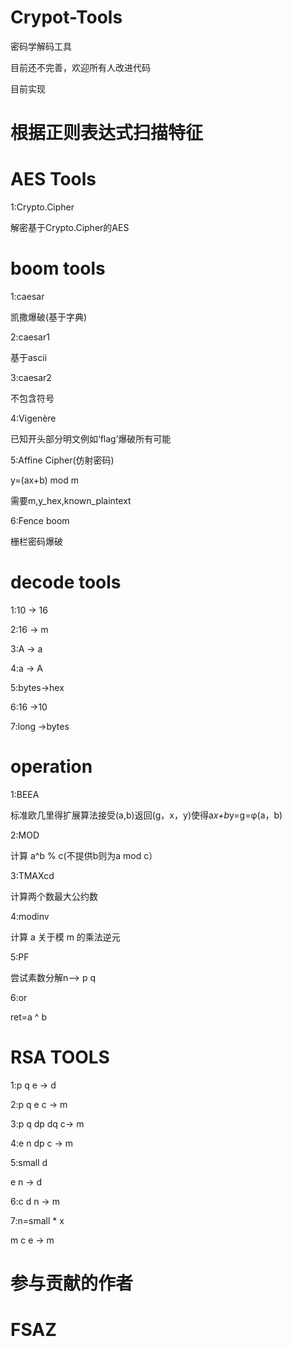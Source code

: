 # Crypot-Tools

密码学解码工具

目前还不完善，欢迎所有人改进代码

目前实现

# 根据正则表达式扫描特征

# AES Tools

1:Crypto.Cipher

解密基于Crypto.Cipher的AES

# boom tools

1:caesar

凯撒爆破(基于字典)

2:caesar1

基于ascii

3:caesar2

不包含符号

4:Vigenère

已知开头部分明文例如‘flag’爆破所有可能

5:Affine Cipher(仿射密码)

y=(ax+b) mod m 

需要m,y_hex,known_plaintext

6:Fence boom

栅栏密码爆破

# decode tools

1:10   -> 16

2:16   -> m

3:A    -> a

4:a    -> A

5:bytes->hex

6:16   ->10

7:long ->bytes

# operation

1:BEEA

标准欧几里得扩展算法接受(a,b)返回(g，x，y)使得a*x+b*y=g=φ(a，b)

2:MOD

计算 a^b % c(不提供b则为a mod c）

3:TMAXcd

计算两个数最大公约数

4:modinv

计算 a 关于模 m 的乘法逆元

5:PF

尝试素数分解n--> p q

6:or

ret=a ^ b

# RSA TOOLS

1:p q e -> d

2:p q e c -> m

3:p q dp dq c-> m

4:e n dp c -> m

5:small d

  e n -> d
  
6:c d n -> m

7:n=small * x

m c e -> m

# 参与贡献的作者

# FSAZ
